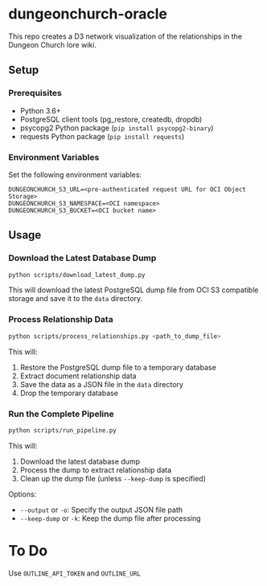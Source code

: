 # dungeonchurch-oracle
This repo creates a D3 network visualization of the relationships in the Dungeon Church lore wiki.

## Setup

### Prerequisites
- Python 3.6+
- PostgreSQL client tools (pg_restore, createdb, dropdb)
- psycopg2 Python package (`pip install psycopg2-binary`)
- requests Python package (`pip install requests`)

### Environment Variables
Set the following environment variables:
```
DUNGEONCHURCH_S3_URL=<pre-authenticated request URL for OCI Object Storage>
DUNGEONCHURCH_S3_NAMESPACE=<OCI namespace>
DUNGEONCHURCH_S3_BUCKET=<OCI bucket name>
```

## Usage

### Download the Latest Database Dump
```bash
python scripts/download_latest_dump.py
```
This will download the latest PostgreSQL dump file from OCI S3 compatible storage and save it to the `data` directory.

### Process Relationship Data
```bash
python scripts/process_relationships.py <path_to_dump_file>
```
This will:
1. Restore the PostgreSQL dump file to a temporary database
2. Extract document relationship data
3. Save the data as a JSON file in the `data` directory
4. Drop the temporary database

### Run the Complete Pipeline
```bash
python scripts/run_pipeline.py
```
This will:
1. Download the latest database dump
2. Process the dump to extract relationship data
3. Clean up the dump file (unless `--keep-dump` is specified)

Options:
- `--output` or `-o`: Specify the output JSON file path
- `--keep-dump` or `-k`: Keep the dump file after processing

# To Do
Use `OUTLINE_API_TOKEN` and `OUTLINE_URL`
